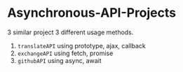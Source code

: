 # Asynchronous-API-Projects
3 similar project 3 different usage methods.

1. `translateAPI` using prototype, ajax, callback
2. `exchangeAPI` using fetch, promise
3. `githubAPI` using async, await 
